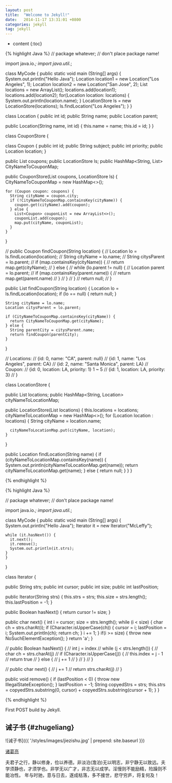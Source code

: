 ```yaml
---
layout: post
title:  "Welcome to Jekyll!"
date:   2014-11-17 13:31:01 +0800
categories: jekyll
tag: jekyll
---
```


* content
{:toc}


{% highlight Java %}
// package whatever; // don't place package name!

import java.io.*;
import java.util.*;

class MyCode {
    public static void main (String[] args) {
        System.out.println("Hello Java");
    Location location1 = new Location("Los Angeles", 1);
    Location location2 = new Location("San Jose", 2);
    List<Location> locations = new ArrayList<Location>();
    locations.add(location1);
    locations.add(location2);
    for(Location location: locations) {
      System.out.println(location.name);
    }
    LocationStore ls = new LocationStore(locations);
    ls.findLocation("Los Angeles");
    }
}


class Location {
  public int id;
  public String name;
  public Location parent;

  public Location(String name, int id) {
    this.name = name;
    this.id = id;
  }
}

class CouponStore {

  class Coupon {
    public int id;
    public String subject;
    public int priority;
    public Location location;
  }

  public List<Coupon> coupons;
  public LocationStore ls;
  public HashMap<String, List<Coupon>> CityNameToCouponMap;

  public CouponStore(List<Coupon> coupons, LocationStore ls) {
    CityNameToCouponMap = new HashMap<>();

    for (Coupon coupon: coupons) {
      String cityName = coupon.city;
      if (!CityNameToCouponMap.containsKey(cityName)) {
        coupon.get(cityName).add(coupon);
      } else {
        List<Coupon> couponList = new ArrayList<>();
        couponList.add(coupon);
        map.put(cityName, couponList);
      }
    }
  }

  // public Coupon findCoupon(String location) {
  //   Location lo = ls.findLocation(location);
  //   String cityName = lo.name;
  //   String citysParent = lo.parent;
  //   if (map.containsKey(cityName)) {
  //     return map.get(cityName);
  //   } else {
  //     while (lo.parent != null) {
  //       Location parent = lo.parent;
  //       if (map.containsKey(parent.name)) {
  //           return map.get(parent.name)
  //       }
  //     }
  //   }
  //   return null;
  // }

  public List<Coupon> findCoupon(String location) {
    Location lo = ls.findLocation(location);
    if (lo == null) {
      return null;
    }

    String cityName = lo.name;
    Location citysParent = lo.parent;

    if (CityNameToCouponMap.containsKey(cityName)) {
      return CityNameToCouponMap.get(cityName);
    } else {
      String parentCity = citysParent.name;
      return findCoupon(parentCity);
    }
  }

 // Locations:
  // {id: 0, name: "CA", parent: null}
  // {id: 1, name: "Los Angeles", parent: CA}
  // {id: 2, name: "Santa Monica", parent: LA}
  // Coupon:
  // {id: 0, location: LA, priority: 1} 1 ~ 5
  // {id: 1, location: LA, priority: 3}
  //
}


class LocationStore {

  public List<Location> locations;
  public HashMap<String, Location> cityNameToLocationMap;

  public LocationStore(List<Location> locations) {
    this.locations = locations;
    cityNameToLocationMap = new HashMap<>();
    for (Location location : locations) {
      String cityName = location.name;

      cityNameToLocationMap.put(cityName, location);
    }
  }

  public Location findLocation(String name) {
    if (cityNameToLocationMap.containsKey(name)) {
      System.out.println(cityNameToLocationMap.get(name));
      return cityNameToLocationMap.get(name);
    } else {
      return null;
    }
  }
}

{% endhighlight %}


{% highlight Java %}

// package whatever; // don't place package name!

import java.io.*;
import java.util.*;

class MyCode {
    public static void main (String[] args) {
        System.out.println("Hello Java");
    Iterator it = new Iterator("McLeffy");

    while (it.hasNext()) {
      it.next();
      it.remove();
      System.out.println(it.strs);
    }
    }
}


class Iterator {

  public String strs;
  public int cursor;
  public int size;
  public int lastPosition;

  public Iterator(String strs) {
    this.strs = strs;
    this.size = strs.length();
    this.lastPosition = -1;
  }

  public Boolean hasNext() {
    return cursor != size;
  }

  public char next() {
    int i = cursor;
    size = strs.length();
    while (i < size) {
      char ch = strs.charAt(i);
      if (Character.isUpperCase(ch)) {
        cursor = i;
        lastPosition = i;
        System.out.println(ch);
        return ch;
      }
      i += 1;
    }
    if(i >= size) {
      throw new NoSuchElementException();
    }
    return 'a';
  }

  // public Boolean hasNext() {
  //   int j = index
  //   while (j < strs.length()) {
  //     char ch = strs.charAt(j)
  //     if (Character.isUpperCase(j)) {
  //       this.index = j - 1
  //       return true
  //     } else {
  //       j += 1
  //     }
  //   }
  // }

  // public char next() {
  //   j += 1
  //   return strs.charAt(j)
  // }

  public void remove() {
    if (lastPosition < 0) {
      throw new IllegalStateException();
    }
    lastPosition = -1;
    String copyedStrs = strs;
    this.strs = copyedStrs.substring(0, cursor) + copyedStrs.substring(cursor + 1);
  }
}


{% endhighlight %}

First POST build by Jekyll.


诫子书				{#zhugeliang}
------------------------

![诫子书]({{ '/styles/images/jiezishu.jpg' | prepend: site.baseurl  }})


[诸葛亮](#)


夫君子之行，静以修身，俭以养德。非淡泊(澹泊)无以明志，非宁静无以致远。夫学须静也，才须学也。非学无以广才，非志无以成学。淫慢则不能励精，险躁则不能冶性。
年与时驰，意与日去，遂成枯落，多不接世，悲守穷庐，将复何及！


[jekyll]:      http://jekyllrb.com
[jekyll-gh]:   https://github.com/jekyll/jekyll
[jekyll-help]: https://github.com/jekyll/jekyll-help
